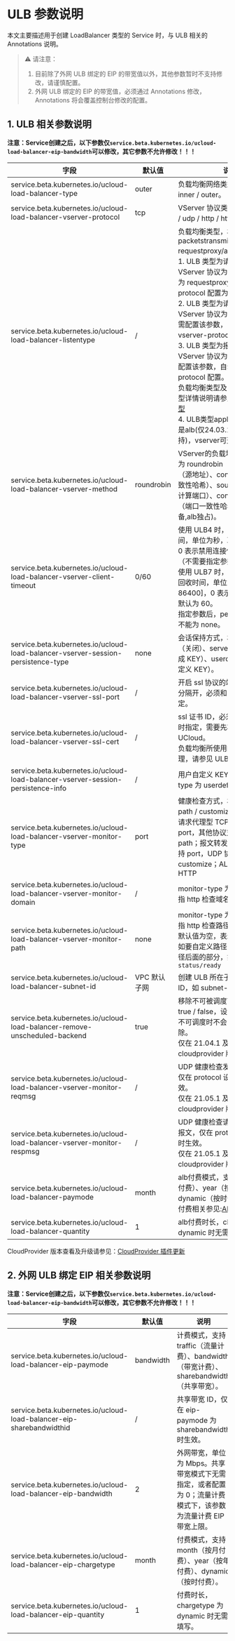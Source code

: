 # ULB 参数说明

本文主要描述用于创建 LoadBalancer 类型的 Service 时，与 ULB 相关的 Annotations 说明。

> ⚠️ 请注意：
>
> 1. 目前除了外网 ULB 绑定的 EIP 的带宽值以外，其他参数暂时不支持修改，请谨慎配置。
> 2. 外网 ULB 绑定的 EIP 的带宽值，必须通过 Annotations 修改，Annotations 将会覆盖控制台修改的配置。

## 1. ULB 相关参数说明

**注意：Service创建之后，以下参数仅`service.beta.kubernetes.io/ucloud-load-balancer-eip-bandwidth`可以修改，其它参数不允许修改！！！**

| 字段                                                                               | 默认值        | 说明                                                                                                                                                                                                                                                                                                                                                          |
| -------------------------------------------------------------------------------- | ---------- | ----------------------------------------------------------------------------------------------------------------------------------------------------------------------------------------------------------------------------------------------------------------------------------------------------------------------------------------------------------- |
| service.beta.kubernetes.io/ucloud-load-balancer-type                             | outer      | 负载均衡网络类型，枚举值为 inner / outer。                                                                                                                                                                                                                                                                                                                                |
| service.beta.kubernetes.io/ucloud-load-balancer-vserver-protocol                 | tcp        | VServer 协议类型，枚举值为 tcp / udp / http / https。                                                                                                                                                                                                                                                                                                                 |
| service.beta.kubernetes.io/ucloud-load-balancer-listentype                       | /          | 负载均衡类型，枚举值为 packetstransmit / requestproxy/application(alb)。<br>1. ULB 类型为请求代理，VServer 协议为 tcp：该参数配置为 requestproxy，vserver-protocol 配置为 tcp；<br>2. ULB 类型为请求代理，VServer 协议为 http / https：无需配置该参数，自动按照 vserver-protocol 配置；<br>3. ULB 类型为报文转发，VServer 协议为 tcp / udp：无需配置该参数，自动按照 vserver-protocol 配置。<br>负载均衡类型及 VServer 协议类型详情说明请参见：[负载均衡类型](/ulb/fast/createulb/networktype) <br> 4. ULB类型application时创建的是alb(仅24.03.13版本之后支持)，vserver可选 http/https|
| service.beta.kubernetes.io/ucloud-load-balancer-vserver-method                   | roundrobin | VServer的负载均衡模式，枚举值为 roundrobin（轮询）、source（源地址）、consistenthash（一致性哈希）、sourceport（源地址计算端口）、consistenthashport（端口一致性哈希）、backup(主备,alb独占)。                                                                                                                                                                                                                                      |
| service.beta.kubernetes.io/ucloud-load-balancer-vserver-client-timeout           | 0/60       | 使用 ULB4 时，表示连接保持时间，单位为秒，取值 [60, 900]，0 表示禁用连接保持，默认为 0（不需要指定参数）。<br>使用 ULB7 时，表示空闲连接的回收时间，单位为秒，取值为 (0, 86400]，0 表示禁用连接保持，默认为 60。<br>指定参数后，persistence-type 不能为 none。                                                                                                                                                                                         |
| service.beta.kubernetes.io/ucloud-load-balancer-vserver-session-persistence-type | none       | 会话保持方式，枚举值为 none（关闭）、serverinsert（自动生成 KEY）、userdefined（用户自定义 KEY）。                                                                                                                                                                                                                                                                                         |
| service.beta.kubernetes.io/ucloud-load-balancer-vserver-ssl-port                 | /          | 开启 ssl 协议的端口，多个用 "," 分隔开，必须和 ssl-cert 同时指定。                                                                                                                                                                                                                                                                                                                 |
| service.beta.kubernetes.io/ucloud-load-balancer-vserver-ssl-cert                 | /          | ssl 证书 ID，必须和 ssl-port 同时指定，需要先将证书上传至 UCloud。<br>负载均衡所使用的 SSL 证书的管理，请参见 ULB 文档：[添加证书](/ulb/guide/certificate/addcertificate)                                                                                                                                                                                                                                |
| service.beta.kubernetes.io/ucloud-load-balancer-vserver-session-persistence-info | /          | 用户自定义 KEY，persistence-type 为 userdefined 时有效。                                                                                                                                                                                                                                                                                                               |
| service.beta.kubernetes.io/ucloud-load-balancer-vserver-monitor-type             | port       | 健康检查方式，枚举值为 port / path / customize。<br>请求代理型 TCP 协议仅支持 port，其他协议支持 port 和 path；报文转发型 TCP 协议仅支持 port，UDP 协议支持 port 和 customize；ALB支持Port，HTTP                                                                                                                                                                                                                              |
| service.beta.kubernetes.io/ucloud-load-balancer-vserver-monitor-domain           | /          | monitor-type 为 path 时有效，指 http 检查域名。                                                                                                                                                                                                                                                                                                                        |
| service.beta.kubernetes.io/ucloud-load-balancer-vserver-monitor-path             | none          | monitor-type 为 path 时有效，指 http 检查路径。<br>默认值为空，表示检查根路径`/`；如要自定义路径，只需提供根路径后面的部分，如`health`或`status/ready`                                                                                                                                                                                                                                                                                                                        |
| service.beta.kubernetes.io/ucloud-load-balancer-subnet-id                        | VPC 默认子网   | 创建 ULB 所在子网，填写子网 ID，如 subnet-xxxxxxxx。                                                                                                                                                                                                                                                                                                                      |
| service.beta.kubernetes.io/ucloud-load-balancer-remove-unscheduled-backend       | true       | 移除不可被调度节点，枚举值 true / false，设置为 false 后节点不可调度时不会自动被 ULB 剔除。<br>仅在 21.04.1 及以后 cloudprovider 版本中支持。                                                                                                                                                                                                                                                           |
| service.beta.kubernetes.io/ucloud-load-balancer-vserver-monitor-reqmsg           | /          | UDP 健康检查发出的请求报文，仅在 protocol 设置为 udp 时生效。<br>仅在 21.05.1 及以后 cloudprovider 版本中支持。                                                                                                                                                                                                                                                                             |
| service.beta.kubernetes.io/ucloud-load-balancer-vserver-monitor-respmsg          | /          | UDP 健康检查请求应收到的响应报文，仅在 protocol 设置为 udp 时生效。<br>仅在 21.05.1 及以后 cloudprovider 版本中支持。                                                                                                                                                                                                                                                                          |
|service.beta.kubernetes.io/ucloud-load-balancer-paymode | month | alb付费模式，支持 month（按月付费）、year（按年付费）、dynamic（按时付费）。 关于ALB付费相关参见:[ALB 产品定价](/ulb/alb/buy/charge)
|service.beta.kubernetes.io/ucloud-load-balancer-quantity | 1 | alb付费时长，chargetype 为 dynamic 时无需填写

CloudProvider 版本查看及升级请参见：[CloudProvider 插件更新](/uk8s/service/cp_update)

## 2. 外网 ULB 绑定 EIP 相关参数说明

**注意：Service创建之后，以下参数仅`service.beta.kubernetes.io/ucloud-load-balancer-eip-bandwidth`可以修改，其它参数不允许修改！！！**

| 字段                                                                   | 默认值       | 说明                                                           |
| -------------------------------------------------------------------- | --------- | ------------------------------------------------------------ |
| service.beta.kubernetes.io/ucloud-load-balancer-eip-paymode          | bandwidth | 计费模式，支持 traffic（流量计费）、bandwidth（带宽计费）、sharebandwidth（共享带宽）。  |
| service.beta.kubernetes.io/ucloud-load-balancer-eip-sharebandwidthid | /         | 共享带宽 ID，仅在 eip-paymode 为 sharebandwidth 时生效。                 |
| service.beta.kubernetes.io/ucloud-load-balancer-eip-bandwidth        | 2         | 外网带宽，单位为 Mbps。共享带宽模式下无需指定，或者配置为 0；流量计费模式下，该参数为流量计费 EIP 带宽上限。 |
| service.beta.kubernetes.io/ucloud-load-balancer-eip-chargetype       | month     | 付费模式，支持 month（按月付费）、year（按年付费）、dynamic（按时付费）。                |
| service.beta.kubernetes.io/ucloud-load-balancer-eip-quantity         | 1         | 付费时长，chargetype 为 dynamic 时无需填写。                             |
